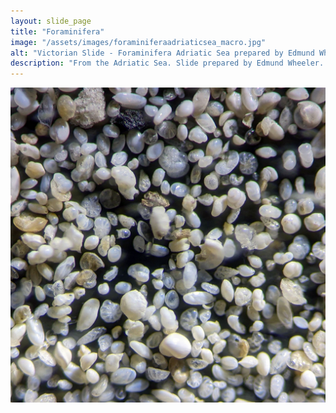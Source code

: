 ```yaml
---
layout: slide_page
title: "Foraminifera"
image: "/assets/images/foraminiferaadriaticsea_macro.jpg"
alt: "Victorian Slide - Foraminifera Adriatic Sea prepared by Edmund Wheeler"
description: "From the Adriatic Sea. Slide prepared by Edmund Wheeler. Shot with incident lighting."
---
```


<img src="/assets/images/foraminiferaadriaticsea_micro.jpg">